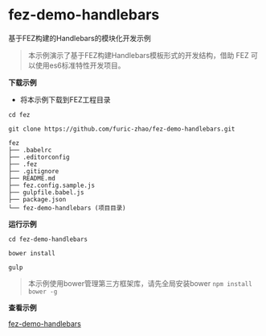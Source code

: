 # fez-demo-handlebars

基于FEZ构建的Handlebars的模块化开发示例

> 本示例演示了基于FEZ构建Handlebars模板形式的开发结构，借助 FEZ 可以使用es6标准特性开发项目。

**下载示例**

- 将本示例下载到FEZ工程目录

```
cd fez

git clone https://github.com/furic-zhao/fez-demo-handlebars.git

fez
├── .babelrc
├── .editorconfig
├── .fez
├── .gitignore
├── README.md
├── fez.config.sample.js
├── gulpfile.babel.js
├── package.json
└── fez-demo-handlebars (项目目录)
```

**运行示例**

```
cd fez-demo-handlebars

bower install

gulp
```

> 本示例使用bower管理第三方框架库，请先全局安装bower `npm install bower -g`

**查看示例**

[fez-demo-handlebars](http://fez.hestudy.com/fez-demo-handlebars/)